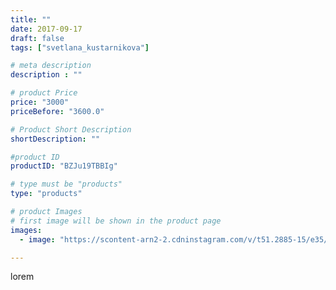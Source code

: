 ```yaml
---
title: ""
date: 2017-09-17
draft: false
tags: ["svetlana_kustarnikova"]

# meta description
description : ""

# product Price
price: "3000"
priceBefore: "3600.0"

# Product Short Description
shortDescription: ""

#product ID
productID: "BZJu19TBBIg"

# type must be "products"
type: "products"

# product Images
# first image will be shown in the product page
images:
  - image: "https://scontent-arn2-2.cdninstagram.com/v/t51.2885-15/e35/21689261_1999319823648593_3886723030948249600_n.jpg?se=7&tp=1&_nc_ht=scontent-arn2-2.cdninstagram.com&_nc_cat=105&_nc_ohc=uzm1kPqhciwAX-Ltc7V&ccb=7-4&oh=449e5b48bc88e20980c17e81e734bb18&oe=6083D89C&ig_cache_key=MTYwNjAyMDc2MDIyMzM1NTQyNA%3D%3D.2-ccb7-4"

---
```

lorem
